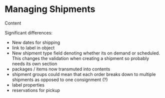 # Managing Shipments

Content

Significant differences:

- New dates for shipping
- link to label in object
- New shipment type field denoting whether its on demand or scheduled. This changes the validation when creating a shipment so probably needs its own section
- packages / items now transmuted into contents
- shipment groups could mean that each order breaks down to multiple shipments as opposed to one consignment (?)
- label properties
- reservations for pickup